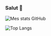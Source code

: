 ### Salut 👋

![Mes stats GitHub](https://github-readme-stats.vercel.app/api?username=votre_nom_utilisateur&show_icons=true&theme=tokyonight)

![Top Langs](https://github-readme-stats.vercel.app/api/top-langs/?username=votre_nom_utilisateur&theme=tokyonight)
